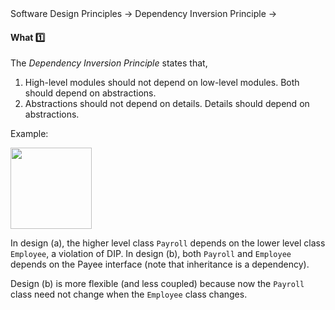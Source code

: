 <link rel="stylesheet" href="{{baseUrl}}/css/textbook.css">

<div class="website-content">

<div id="path">Software Design Principles &rarr; Dependency Inversion Principle &rarr;</div>

<div id="title">

#### What :one:

</div>

<div id="body">

The _Dependency Inversion Principle_ states that,

1. High-level modules should not depend on low-level modules. Both should depend on abstractions.
2. Abstractions should not depend on details. Details should depend on abstractions.

<tip-box>

Example:

<img src="{{baseUrl}}/designPrinciples/dependencyInversionPrinciple/what/images/payrollEmployee.png" height="130" />
<p/>

In design (a), the higher level class `Payroll` depends on the lower level class `Employee`, a violation of DIP. In design (b), both `Payroll` and `Employee` depends on the Payee interface (note that inheritance is a dependency).

Design (b) is more flexible (and less coupled) because now the `Payroll` class need not change when the `Employee` class changes.

</tip-box>

</div>

<div id="extras">

<include src="exercises.md" />

</div>

</div>
